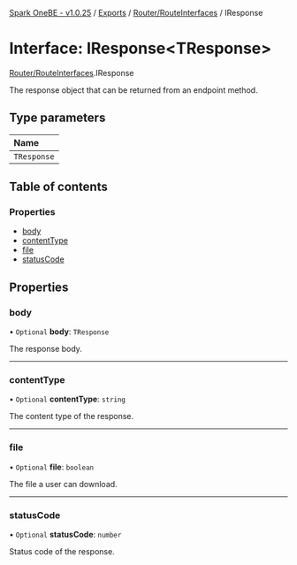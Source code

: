 [Spark OneBE - v1.0.25](../README.md) / [Exports](../modules.md) / [Router/RouteInterfaces](../modules/Router_RouteInterfaces.md) / IResponse

# Interface: IResponse<TResponse\>

[Router/RouteInterfaces](../modules/Router_RouteInterfaces.md).IResponse

The response object that can be returned from an endpoint method.

## Type parameters

| Name |
| :------ |
| `TResponse` |

## Table of contents

### Properties

- [body](Router_RouteInterfaces.IResponse.md#body)
- [contentType](Router_RouteInterfaces.IResponse.md#contenttype)
- [file](Router_RouteInterfaces.IResponse.md#file)
- [statusCode](Router_RouteInterfaces.IResponse.md#statuscode)

## Properties

### body

• `Optional` **body**: `TResponse`

The response body.

___

### contentType

• `Optional` **contentType**: `string`

The content type of the response.

___

### file

• `Optional` **file**: `boolean`

The file a user can download.

___

### statusCode

• `Optional` **statusCode**: `number`

Status code of the response.
